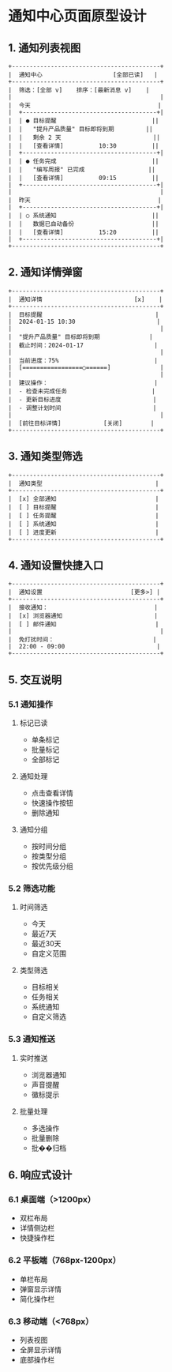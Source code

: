 # 通知中心页面原型设计

## 1. 通知列表视图

```
+------------------------------------------+
|  通知中心                    [全部已读]   |
+------------------------------------------+
|  筛选：[全部 v]    排序：[最新消息 v]    |
|                                          |
|  今天                                    |
|  +--------------------------------------+|
|  | ● 目标提醒                           ||
|  |   "提升产品质量" 目标即将到期         ||
|  |   剩余 2 天                          ||
|  |   [查看详情]          10:30          ||
|  +--------------------------------------+|
|  | ● 任务完成                           ||
|  |   "编写周报" 已完成                  ||
|  |   [查看详情]          09:15          ||
|  +--------------------------------------+|
|                                          |
|  昨天                                    |
|  +--------------------------------------+|
|  | ○ 系统通知                           ||
|  |   数据已自动备份                      ||
|  |   [查看详情]          15:20          ||
|  +--------------------------------------+|
+------------------------------------------+
```

## 2. 通知详情弹窗

```
+------------------------------------------+
|  通知详情                          [x]    |
+------------------------------------------+
|  目标提醒                                |
|  2024-01-15 10:30                       |
|                                          |
|  "提升产品质量" 目标即将到期              |
|  截止时间：2024-01-17                    |
|                                          |
|  当前进度：75%                           |
|  [=================○======]              |
|                                          |
|  建议操作：                              |
|  - 检查未完成任务                        |
|  - 更新目标进度                          |
|  - 调整计划时间                          |
|                                          |
|  [前往目标详情]            [关闭]        |
+------------------------------------------+
```

## 3. 通知类型筛选

```
+------------------------------------------+
|  通知类型                                |
+------------------------------------------+
|  [x] 全部通知                            |
|  [ ] 目标提醒                            |
|  [ ] 任务提醒                            |
|  [ ] 系统通知                            |
|  [ ] 进度更新                            |
+------------------------------------------+
```

## 4. 通知设置快捷入口

```
+------------------------------------------+
|  通知设置                         [更多>] |
+------------------------------------------+
|  接收通知：                              |
|  [x] 浏览器通知                          |
|  [ ] 邮件通知                            |
|                                          |
|  免打扰时间：                            |
|  22:00 - 09:00                          |
+------------------------------------------+
```

## 5. 交互说明

### 5.1 通知操作
1. 标记已读
   - 单条标记
   - 批量标记
   - 全部标记

2. 通知处理
   - 点击查看详情
   - 快速操作按钮
   - 删除通知

3. 通知分组
   - 按时间分组
   - 按类型分组
   - 按优先级分组

### 5.2 筛选功能
1. 时间筛选
   - 今天
   - 最近7天
   - 最近30天
   - 自定义范围

2. 类型筛选
   - 目标相关
   - 任务相关
   - 系统通知
   - 自定义筛选

### 5.3 通知推送
1. 实时推送
   - 浏览器通知
   - 声音提醒
   - 徽标提示

2. 批量处理
   - 多选操作
   - 批量删除
   - 批��归档

## 6. 响应式设计

### 6.1 桌面端（>1200px）
- 双栏布局
- 详情侧边栏
- 快捷操作栏

### 6.2 平板端（768px-1200px）
- 单栏布局
- 弹窗显示详情
- 简化操作栏

### 6.3 移动端（<768px）
- 列表视图
- 全屏显示详情
- 底部操作栏 